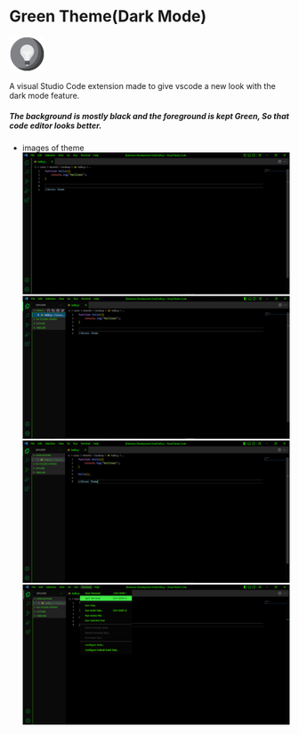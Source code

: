 # Green Theme(Dark Mode)
![Demo](icons/theme-green.png)

A visual Studio Code extension made to give vscode a new look with the dark mode feature.

##### The background is mostly black and the foreground is kept Green, So that code editor looks better.

- images of theme
![Demo](icons/green_theme1.png)
![Demo](icons/green_theme2.png)
![Demo](icons/green_theme3.png)
![Demo](icons/green_theme4.png)

